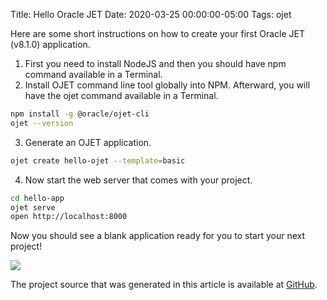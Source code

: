 Title: Hello Oracle JET
Date: 2020-03-25 00:00:00-05:00
Tags: ojet



Here are some short instructions on how to create your first Oracle JET (v8.1.0) application.

1. First you need to install NodeJS and then you should have npm command available in a Terminal.
2. Install OJET command line tool globally into NPM. Afterward, you will have the ojet command available in a Terminal.

```bash
npm install -g @oracle/ojet-cli
ojet --version
```

3. Generate an OJET application.

```bash
ojet create hello-ojet --template=basic
```

4. Now start the web server that comes with your project.

```bash
cd hello-app
ojet serve
open http://localhost:8000
```

Now you should see a blank application ready for you to start your next project!

![](/images/posts/2020/ojet-starter.png)

The project source that was generated in this article is available at [GitHub](https://github.com/zemian/hello-ojet/tree/demo-basic-template).

